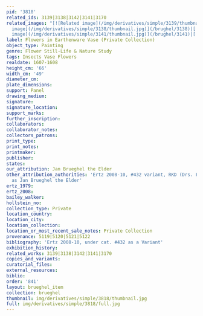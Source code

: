 ```yaml
---
pid: '3818'
related_ids: 3139|3138|3142|3141|3170
related_images: "[![Related image](/img/derivatives/simple/3139/thumbnail.jpg)](/brughel/3139)|[![Related
  image](/img/derivatives/simple/3138/thumbnail.jpg)](/brughel/3138)|[![Related image](/img/derivatives/simple/3142/thumbnail.jpg)](/brughel/3142)|[![Related
  image](/img/derivatives/simple/3141/thumbnail.jpg)](/brughel/3141)|[![Related image](/img/derivatives/simple/3170/thumbnail.jpg)](/brughel/3170)"
label: Flowers in Earthenware Vase (Private Collection)
object_type: Painting
genre: Flower Still-Life & Nature Study
tags: Insects Vase Flowers
realdate: 1607-1608
height_cm: '66'
width_cm: '49'
diameter_cm: 
plate_dimensions: 
support: Panel
drawing_medium: 
signature: 
signature_location: 
support_marks: 
further_inscription: 
collaborators: 
collaborator_notes: 
collectors_patrons: 
print_type: 
print_notes: 
printmaker: 
publisher: 
states: 
our_attribution: Jan Brueghel the Elder
other_attribution_authorities: 'Ertz 2008-10, #432 variant, RKD (Drs. Fred G. Meijer)
  as Jan Brueghel the Elder'
ertz_1979: 
ertz_2008: 
bailey_walker: 
hollstein_no: 
collection_type: Private
location_country: 
location_city: 
location_collection: 
location_or_most_recent_sale_notes: Private Collection
provenance: 5119|5120|5121|5122
bibliography: 'Ertz 2008-10, under cat. #432 as a Variant'
exhibition_history: 
related_works: 3139|3138|3142|3141|3170
copies_and_variants: 
curatorial_files: 
external_resources: 
biblio: 
order: '841'
layout: brueghel_item
collection: brueghel
thumbnail: img/derivatives/simple/3818/thumbnail.jpg
full: img/derivatives/simple/3818/full.jpg
---
```

